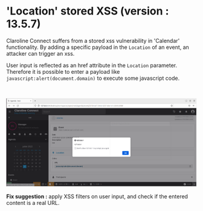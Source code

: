 # 'Location' stored XSS (version : 13.5.7)

Claroline Connect suffers from a stored xss vulnerability in 'Calendar' functionality. By adding a specific payload in the ```Location``` of an event, an attacker can
trigger an xss.

User input is reflected as an href attribute in the ```Location``` parameter. Therefore it is possible to enter a payload like ```javascript:alert(document.domain)```
to execute some javascript code.

<br>

![xss_poc](https://raw.githubusercontent.com/matthieu-hackwitharts/claroline-CVEs/main/CVE-2022-37162/stored_xss_calendar_new.PNG)

**Fix suggestion :** apply XSS filters on user input, and check if the entered content is a real URL.
